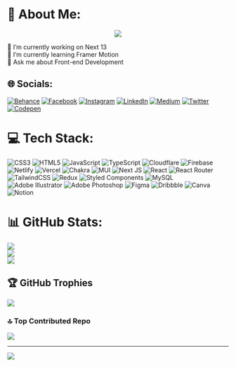 # 💫 About Me:
<p align="center">
  <a href="https://skillicons.dev">
    <img src="https://readme-typing-svg.herokuapp.com/?font=JetBrains+Mono&size=23&weight=500&pause=2000&duration=4000&color=707070&center=true&vCenter=true&width=500&height=100&lines=Al+Rakib;Frontend+Developer;Web+Developer" />
  </a>
</p>
🔭 I’m currently working on Next 13<br>🌱 I’m currently learning Framer Motion<br>💬 Ask me about Front-end Development<br>


## 🌐 Socials:
[![Behance](https://img.shields.io/badge/Behance-1769ff?logo=behance&logoColor=white)](https://behance.net/alraakib) [![Facebook](https://img.shields.io/badge/Facebook-%231877F2.svg?logo=Facebook&logoColor=white)](https://facebook.com/alraakib) [![Instagram](https://img.shields.io/badge/Instagram-%23E4405F.svg?logo=Instagram&logoColor=white)](https://instagram.com/alraakib) [![LinkedIn](https://img.shields.io/badge/LinkedIn-%230077B5.svg?logo=linkedin&logoColor=white)](https://linkedin.com/in/alraakib) [![Medium](https://img.shields.io/badge/Medium-12100E?logo=medium&logoColor=white)](https://medium.com/@alraakib) [![Twitter](https://img.shields.io/badge/Twitter-%231DA1F2.svg?logo=Twitter&logoColor=white)](https://twitter.com/alraakib) [![Codepen](https://img.shields.io/badge/Codepen-000000?style=for-the-badge&logo=codepen&logoColor=white)](https://codepen.io/alraakib) 

# 💻 Tech Stack:
![CSS3](https://img.shields.io/badge/css3-%231572B6.svg?style=for-the-badge&logo=css3&logoColor=white) ![HTML5](https://img.shields.io/badge/html5-%23E34F26.svg?style=for-the-badge&logo=html5&logoColor=white) ![JavaScript](https://img.shields.io/badge/javascript-%23323330.svg?style=for-the-badge&logo=javascript&logoColor=%23F7DF1E) ![TypeScript](https://img.shields.io/badge/typescript-%23007ACC.svg?style=for-the-badge&logo=typescript&logoColor=white) ![Cloudflare](https://img.shields.io/badge/Cloudflare-F38020?style=for-the-badge&logo=Cloudflare&logoColor=white) ![Firebase](https://img.shields.io/badge/firebase-%23039BE5.svg?style=for-the-badge&logo=firebase) ![Netlify](https://img.shields.io/badge/netlify-%23000000.svg?style=for-the-badge&logo=netlify&logoColor=#00C7B7) ![Vercel](https://img.shields.io/badge/vercel-%23000000.svg?style=for-the-badge&logo=vercel&logoColor=white) ![Chakra](https://img.shields.io/badge/chakra-%234ED1C5.svg?style=for-the-badge&logo=chakraui&logoColor=white) ![MUI](https://img.shields.io/badge/MUI-%230081CB.svg?style=for-the-badge&logo=material-ui&logoColor=white) ![Next JS](https://img.shields.io/badge/Next-black?style=for-the-badge&logo=next.js&logoColor=white) ![React](https://img.shields.io/badge/react-%2320232a.svg?style=for-the-badge&logo=react&logoColor=%2361DAFB) ![React Router](https://img.shields.io/badge/React_Router-CA4245?style=for-the-badge&logo=react-router&logoColor=white) ![TailwindCSS](https://img.shields.io/badge/tailwindcss-%2338B2AC.svg?style=for-the-badge&logo=tailwind-css&logoColor=white) ![Redux](https://img.shields.io/badge/redux-%23593d88.svg?style=for-the-badge&logo=redux&logoColor=white) ![Styled Components](https://img.shields.io/badge/styled--components-DB7093?style=for-the-badge&logo=styled-components&logoColor=white) ![MySQL](https://img.shields.io/badge/mysql-%2300f.svg?style=for-the-badge&logo=mysql&logoColor=white) ![Adobe Illustrator](https://img.shields.io/badge/adobeillustrator-%23FF9A00.svg?style=for-the-badge&logo=adobeillustrator&logoColor=white) ![Adobe Photoshop](https://img.shields.io/badge/adobephotoshop-%2331A8FF.svg?style=for-the-badge&logo=adobephotoshop&logoColor=white) 	![Figma](https://img.shields.io/badge/figma-%23F24E1E.svg?style=for-the-badge&logo=figma&logoColor=white) ![Dribbble](https://img.shields.io/badge/Dribbble-EA4C89?style=for-the-badge&logo=dribbble&logoColor=white) ![Canva](https://img.shields.io/badge/Canva-%2300C4CC.svg?style=for-the-badge&logo=Canva&logoColor=white) ![Notion](https://img.shields.io/badge/Notion-%23000000.svg?style=for-the-badge&logo=notion&logoColor=white)
# 📊 GitHub Stats:
![](https://github-readme-stats.vercel.app/api?username=alraakib&theme=react&hide_border=false&include_all_commits=true&count_private=true)<br/>
![](https://github-readme-streak-stats.herokuapp.com/?user=alraakib&theme=react&hide_border=false)<br/>
![](https://github-readme-stats.vercel.app/api/top-langs/?username=alraakib&theme=react&hide_border=false&include_all_commits=true&count_private=true&layout=compact)

## 🏆 GitHub Trophies
![](https://github-profile-trophy.vercel.app/?username=alraakib&theme=discord&no-frame=false&no-bg=true&margin-w=4)

### 🔝 Top Contributed Repo
![](https://github-contributor-stats.vercel.app/api?username=alraakib&limit=5&theme=discord&combine_all_yearly_contributions=true)

---
[![](https://visitcount.itsvg.in/api?id=alraakib&icon=6&color=0)](https://visitcount.itsvg.in)

<!-- Proudly created with GPRM ( https://gprm.itsvg.in ) -->
